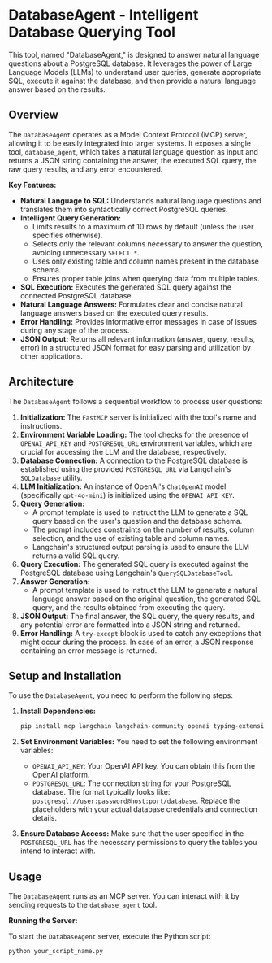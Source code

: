 # DatabaseAgent - Intelligent Database Querying Tool

This tool, named "DatabaseAgent," is designed to answer natural language questions about a PostgreSQL database. It leverages the power of Large Language Models (LLMs) to understand user queries, generate appropriate SQL, execute it against the database, and then provide a natural language answer based on the results.

## Overview

The `DatabaseAgent` operates as a Model Context Protocol (MCP) server, allowing it to be easily integrated into larger systems. It exposes a single tool, `database_agent`, which takes a natural language question as input and returns a JSON string containing the answer, the executed SQL query, the raw query results, and any error encountered.

**Key Features:**

* **Natural Language to SQL:** Understands natural language questions and translates them into syntactically correct PostgreSQL queries.
* **Intelligent Query Generation:**
    * Limits results to a maximum of 10 rows by default (unless the user specifies otherwise).
    * Selects only the relevant columns necessary to answer the question, avoiding unnecessary `SELECT *`.
    * Uses only existing table and column names present in the database schema.
    * Ensures proper table joins when querying data from multiple tables.
* **SQL Execution:** Executes the generated SQL query against the connected PostgreSQL database.
* **Natural Language Answers:** Formulates clear and concise natural language answers based on the executed query results.
* **Error Handling:** Provides informative error messages in case of issues during any stage of the process.
* **JSON Output:** Returns all relevant information (answer, query, results, error) in a structured JSON format for easy parsing and utilization by other applications.

## Architecture

The `DatabaseAgent` follows a sequential workflow to process user questions:

1.  **Initialization:** The `FastMCP` server is initialized with the tool's name and instructions.
2.  **Environment Variable Loading:** The tool checks for the presence of `OPENAI_API_KEY` and `POSTGRESQL_URL` environment variables, which are crucial for accessing the LLM and the database, respectively.
3.  **Database Connection:** A connection to the PostgreSQL database is established using the provided `POSTGRESQL_URL` via Langchain's `SQLDatabase` utility.
4.  **LLM Initialization:** An instance of OpenAI's `ChatOpenAI` model (specifically `gpt-4o-mini`) is initialized using the `OPENAI_API_KEY`.
5.  **Query Generation:**
    * A prompt template is used to instruct the LLM to generate a SQL query based on the user's question and the database schema.
    * The prompt includes constraints on the number of results, column selection, and the use of existing table and column names.
    * Langchain's structured output parsing is used to ensure the LLM returns a valid SQL query.
6.  **Query Execution:** The generated SQL query is executed against the PostgreSQL database using Langchain's `QuerySQLDatabaseTool`.
7.  **Answer Generation:**
    * A prompt template is used to instruct the LLM to generate a natural language answer based on the original question, the generated SQL query, and the results obtained from executing the query.
8.  **JSON Output:** The final answer, the SQL query, the query results, and any potential error are formatted into a JSON string and returned.
9.  **Error Handling:** A `try-except` block is used to catch any exceptions that might occur during the process. In case of an error, a JSON response containing an error message is returned.

## Setup and Installation

To use the `DatabaseAgent`, you need to perform the following steps:

1.  **Install Dependencies:**
    ```bash
    pip install mcp langchain langchain-community openai typing-extensions psycopg2-binary # or your preferred PostgreSQL driver
    ```
2.  **Set Environment Variables:** You need to set the following environment variables:
    * `OPENAI_API_KEY`: Your OpenAI API key. You can obtain this from the OpenAI platform.
    * `POSTGRESQL_URL`: The connection string for your PostgreSQL database. The format typically looks like: `postgresql://user:password@host:port/database`. Replace the placeholders with your actual database credentials and connection details.

3.  **Ensure Database Access:** Make sure that the user specified in the `POSTGRESQL_URL` has the necessary permissions to query the tables you intend to interact with.

## Usage

The `DatabaseAgent` runs as an MCP server. You can interact with it by sending requests to the `database_agent` tool.

**Running the Server:**

To start the `DatabaseAgent` server, execute the Python script:

```bash
python your_script_name.py
